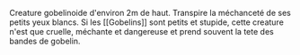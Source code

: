 Creature gobelinoide d'environ 2m de haut. Transpire la méchanceté de ses petits yeux blancs. Si les [[Gobelins]] sont petits et stupide, cette creature n'est que cruelle, méchante et dangereuse et prend souvent la tete des bandes de gobelin.